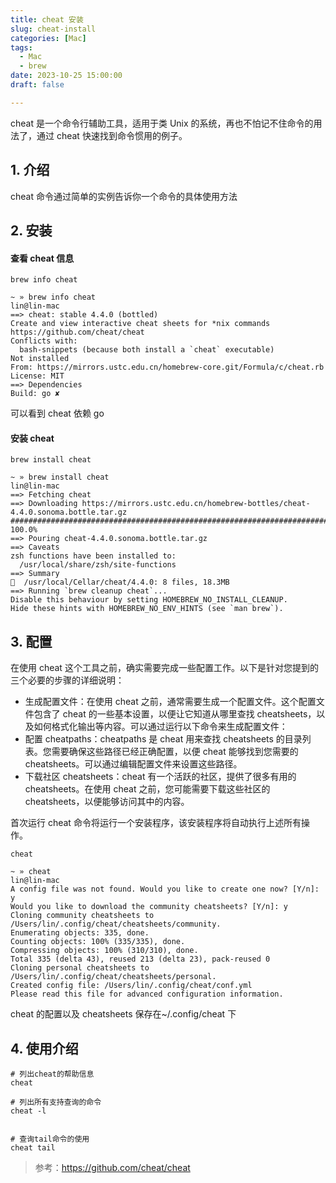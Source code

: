 ```yaml
---
title: cheat 安装
slug: cheat-install
categories: [Mac]
tags:
  - Mac
  - brew
date: 2023-10-25 15:00:00
draft: false

---
```


cheat 是一个命令行辅助工具，适用于类 Unix 的系统，再也不怕记不住命令的用法了，通过 cheat 快速找到命令惯用的例子。

<!--more-->

## 1. 介绍

cheat 命令通过简单的实例告诉你一个命令的具体使用方法

## 2. 安装

#### 查看 cheat 信息

```
brew info cheat
```

```
~ » brew info cheat                                                                                                                  lin@lin-mac
==> cheat: stable 4.4.0 (bottled)
Create and view interactive cheat sheets for *nix commands
https://github.com/cheat/cheat
Conflicts with:
  bash-snippets (because both install a `cheat` executable)
Not installed
From: https://mirrors.ustc.edu.cn/homebrew-core.git/Formula/c/cheat.rb
License: MIT
==> Dependencies
Build: go ✘
```

可以看到 cheat 依赖 go

#### 安装 cheat

```
brew install cheat
```

```
~ » brew install cheat                                                                                                               lin@lin-mac
==> Fetching cheat
==> Downloading https://mirrors.ustc.edu.cn/homebrew-bottles/cheat-4.4.0.sonoma.bottle.tar.gz
############################################################################################################################################### 100.0%
==> Pouring cheat-4.4.0.sonoma.bottle.tar.gz
==> Caveats
zsh functions have been installed to:
  /usr/local/share/zsh/site-functions
==> Summary
🍺  /usr/local/Cellar/cheat/4.4.0: 8 files, 18.3MB
==> Running `brew cleanup cheat`...
Disable this behaviour by setting HOMEBREW_NO_INSTALL_CLEANUP.
Hide these hints with HOMEBREW_NO_ENV_HINTS (see `man brew`).
```

## 3. 配置

在使用 cheat 这个工具之前，确实需要完成一些配置工作。以下是针对您提到的三个必要的步骤的详细说明：

- 生成配置文件：在使用 cheat 之前，通常需要生成一个配置文件。这个配置文件包含了 cheat 的一些基本设置，以便让它知道从哪里查找 cheatsheets，以及如何格式化输出等内容。可以通过运行以下命令来生成配置文件：
- 配置 cheatpaths：cheatpaths 是 cheat 用来查找 cheatsheets 的目录列表。您需要确保这些路径已经正确配置，以便 cheat 能够找到您需要的 cheatsheets。可以通过编辑配置文件来设置这些路径。
- 下载社区 cheatsheets：cheat 有一个活跃的社区，提供了很多有用的 cheatsheets。在使用 cheat 之前，您可能需要下载这些社区的 cheatsheets，以便能够访问其中的内容。

首次运行 cheat 命令将运行一个安装程序，该安装程序将自动执行上述所有操作。

```
cheat
```

```
~ » cheat                                                                                                                                 lin@lin-mac
A config file was not found. Would you like to create one now? [Y/n]: y
Would you like to download the community cheatsheets? [Y/n]: y
Cloning community cheatsheets to /Users/lin/.config/cheat/cheatsheets/community.
Enumerating objects: 335, done.
Counting objects: 100% (335/335), done.
Compressing objects: 100% (310/310), done.
Total 335 (delta 43), reused 213 (delta 23), pack-reused 0
Cloning personal cheatsheets to /Users/lin/.config/cheat/cheatsheets/personal.
Created config file: /Users/lin/.config/cheat/conf.yml
Please read this file for advanced configuration information.
```

cheat 的配置以及 cheatsheets 保存在~/.config/cheat 下

## 4. 使用介绍

```
# 列出cheat的帮助信息
cheat

# 列出所有支持查询的命令
cheat -l


# 查询tail命令的使用
cheat tail

```

> 参考：https://github.com/cheat/cheat

